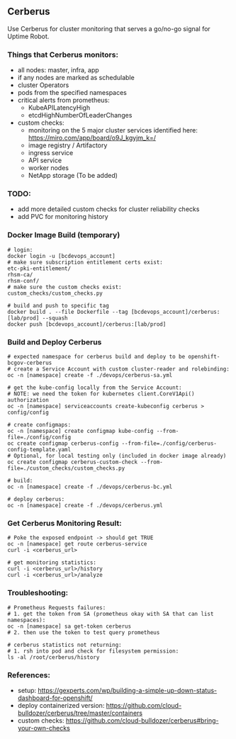 ## Cerberus

Use Cerberus for cluster monitoring that serves a go/no-go signal for Uptime Robot.

### Things that Cerberus monitors:
- all nodes: master, infra, app
- if any nodes are marked as schedulable
- cluster Operators
- pods from the specified namespaces
- critical alerts from prometheus:
  - KubeAPILatencyHigh
  - etcdHighNumberOfLeaderChanges
- custom checks:
  - monitoring on the 5 major cluster services identified here: https://miro.com/app/board/o9J_kgyjm_k=/
  - image registry / Artifactory
  - ingress service
  - API service
  - worker nodes
  - NetApp storage (To be added)

### TODO:
- add more detailed custom checks for cluster reliability checks
- add PVC for monitoring history

### Docker Image Build (temporary)
```shell
# login:
docker login -u [bcdevops_account]
# make sure subscription entitlement certs exist:
etc-pki-entitlement/
rhsm-ca/
rhsm-conf/
# make sure the custom checks exist:
custom_checks/custom_checks.py

# build and push to specific tag
docker build . --file Dockerfile --tag [bcdevops_account]/cerberus:[lab/prod] --squash
docker push [bcdevops_account]/cerberus:[lab/prod]
```


### Build and Deploy Cerberus

```shell
# expected namespace for cerberus build and deploy to be openshift-bcgov-cerberus
# create a Service Account with custom cluster-reader and rolebinding:
oc -n [namespace] create -f ./devops/cerberus-sa.yml

# get the kube-config locally from the Service Account:
# NOTE: we need the token for kubernetes client.CoreV1Api() authorization
oc -n [namespace] serviceaccounts create-kubeconfig cerberus > config/config

# create configmaps:
oc -n [namespace] create configmap kube-config --from-file=./config/config
oc create configmap cerberus-config --from-file=./config/cerberus-config-template.yaml
# Optional, for local testing only (included in docker image already)
oc create configmap cerberus-custom-check --from-file=./custom_checks/custom_checks.py

# build:
oc -n [namespace] create -f ./devops/cerberus-bc.yml

# deploy cerberus:
oc -n [namespace] create -f ./devops/cerberus.yml
```

### Get Cerberus Monitoring Result:
```shell
# Poke the exposed endpoint -> should get TRUE
oc -n [namespace] get route cerberus-service
curl -i <cerberus_url>

# get monitoring statistics:
curl -i <cerberus_url>/history
curl -i <cerberus_url>/analyze
```

### Troubleshooting:
```shell
# Prometheus Requests failures:
# 1. get the token from SA (prometheus okay with SA that can list namespaces):
oc -n [namespace] sa get-token cerberus
# 2. then use the token to test query prometheus

# cerberus statistics not returning:
# 1. rsh into pod and check for filesystem permission:
ls -al /root/cerberus/history
```

### References:
- setup: https://gexperts.com/wp/building-a-simple-up-down-status-dashboard-for-openshift/
- deploy containerized version: https://github.com/cloud-bulldozer/cerberus/tree/master/containers
- custom checks: https://github.com/cloud-bulldozer/cerberus#bring-your-own-checks
